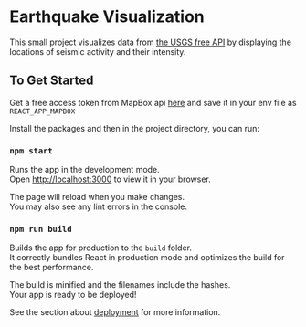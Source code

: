 # Earthquake Visualization

This small project visualizes data from [the USGS free API](https://earthquake.usgs.gov/earthquakes/feed/v1.0/geojson.php) by displaying the locations of seismic activity and their intensity.

## To Get Started

Get a free access token from MapBox api [here](https://account.mapbox.com/access-tokens/) and save it in your env file as `REACT_APP_MAPBOX`

Install the packages and then in the project directory, you can run:

### `npm start`

Runs the app in the development mode.\
Open [http://localhost:3000](http://localhost:3000) to view it in your browser.

The page will reload when you make changes.\
You may also see any lint errors in the console.


### `npm run build`

Builds the app for production to the `build` folder.\
It correctly bundles React in production mode and optimizes the build for the best performance.

The build is minified and the filenames include the hashes.\
Your app is ready to be deployed!

See the section about [deployment](https://facebook.github.io/create-react-app/docs/deployment) for more information.
